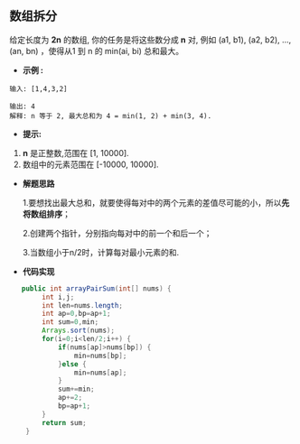 ## 数组拆分

给定长度为 **2n** 的数组, 你的任务是将这些数分成 **n** 对, 例如 (a1, b1), (a2, b2), ..., (an, bn) ，使得从1 到 n 的 min(ai, bi) 总和最大。

- **示例 :**

```
输入: [1,4,3,2]

输出: 4
解释: n 等于 2, 最大总和为 4 = min(1, 2) + min(3, 4).
```

- **提示:**

1. **n** 是正整数,范围在 [1, 10000].
2. 数组中的元素范围在 [-10000, 10000].

- **解题思路**

  1.要想找出最大总和，就要使得每对中的两个元素的差值尽可能的小，所以**先将数组排序**；

  2.创建两个指针，分别指向每对中的前一个和后一个；

  3.当数组小于n/2时，计算每对最小元素的和.

- **代码实现**

```java
   public int arrayPairSum(int[] nums) {
        int i,j;
        int len=nums.length;
        int ap=0,bp=ap+1;
        int sum=0,min;
        Arrays.sort(nums);
        for(i=0;i<len/2;i++) {
        	if(nums[ap]>nums[bp]) {
        		min=nums[bp];
        	}else {
        		min=nums[ap];
        	}
        	sum+=min;
        	ap+=2;
        	bp=ap+1;
        }
        return sum;
    }
```

